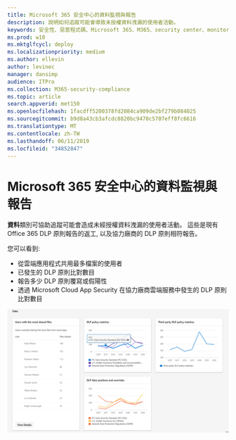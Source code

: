 ```yaml
---
title: Microsoft 365 安全中心的資料監視與報告
description: 說明如何追蹤可能會導致未授權資料洩漏的使用者活動。
keywords: 安全性、惡意程式碼、Microsoft 365、M365、security center、monitor、report、data
ms.prod: w10
ms.mktglfcycl: deploy
ms.localizationpriority: medium
ms.author: ellevin
author: levinec
manager: dansimp
audience: ITPro
ms.collection: M365-security-compliance
ms.topic: article
search.appverid: met150
ms.openlocfilehash: 1facdff5200378fd2084ca909de2bf279b084025
ms.sourcegitcommit: b9d8a43cb3afcdc8820bc9470c5707eff8fc6616
ms.translationtype: MT
ms.contentlocale: zh-TW
ms.lasthandoff: 06/11/2019
ms.locfileid: "34852847"
---
```

# <a name="data-monitoring-and-reporting-in-microsoft-365-security-center"></a>Microsoft 365 安全中心的資料監視與報告

**資料**類別可協助追蹤可能會造成未經授權資料洩漏的使用者活動。 這些是現有 Office 365 DLP 原則報告的返工, 以及協力廠商的 DLP 原則相符報告。

您可以看到:

* 從雲端應用程式共用最多檔案的使用者
* 已發生的 DLP 原則比對數目
* 報告多少 DLP 原則覆寫或假陽性
* 透過 Microsoft Cloud App Security 在協力廠商雲端服務中發生的 DLP 原則比對數目

![報表的資料類別頁面](./media/security-docs/data.png)
